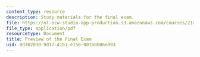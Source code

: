 ```yaml
---
content_type: resource
description: Study materials for the final exam.
file: https://ol-ocw-studio-app-production.s3.amazonaws.com/courses/21m-263-music-since-1960-spring-2006/0d7020309d1741b1e156001b8b06ed93_final_preview.pdf
file_type: application/pdf
resourcetype: Document
title: Preview of the Final Exam
uid: 0d702030-9d17-41b1-e156-001b8b06ed93
---
```

